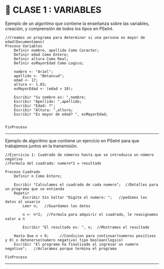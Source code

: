 # :book: CLASE 1 : VARIABLES

Ejemplo de un algoritmo que contiene la enseñanza sobre las variables, creación, y comprensión de todos los tipos en PSeInt.

```
//Creamos un programa para determinar si una persona es mayor de edad(Documentamos)
Proceso Variables
	Definir nombre, apellido Como Caracter;
	Definir edad Como Entero;
	Definir altura Como Real;
	Definir esMayorEdad Como Logico;
	
	nombre <- "Ariel";
	apellido <- "Betancud";
	edad <- 17;
	altura <- 1.83;
	esMayorEdad <- (edad > 18);
	
	Escribir "Su nombre es: ",nombre;
	Escribir "Apellido: ",apellido;
	Escribir "Edad: ?";
	Escribir "Altura: ",altura;
	Escribir "Es mayor de edad? ", esMayorEdad;
	
	
FinProceso
```

---


Ejemplo de algoritmo que contiene un ejercicio en PSeInt para que trabajemos juntos en la transmisión.


```
//Ejercicio 1: Cuadrado de números hasta que se introduzca un número negativo
//Formula del cuadrado: numero*2 = resultado

Proceso Cuadrado
	Definir n Como Entero;
	
	Escribir "Calculamos el cuadrado de cada numero";  //Detalles para un programa que se entienda
	Repetir
		Escribir Sin Saltar "Digite el numero: ";   //pedimos los datos al usuario
		Leer n;   //Guardamos los datos
		
		n <- n*2;  //Formula para adquirir el cuadrado, le reasignamos valor a n
		
		Escribir "El resultado es: ", n;  //Mostramos el resultado
		
	Hasta Que n < 0;     //Condicion para continuar(numeros positivos y 0) o detenerse(numero negativo) tipo boolean(logico)
	Escribir "El programa ha finalizado al ingresar un numero negativo";   //Aclaramos porque termina el programa
	
FinProceso

```

---